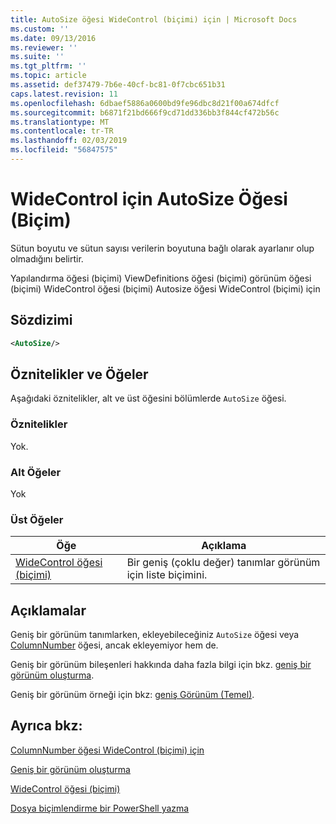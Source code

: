 ```yaml
---
title: AutoSize öğesi WideControl (biçimi) için | Microsoft Docs
ms.custom: ''
ms.date: 09/13/2016
ms.reviewer: ''
ms.suite: ''
ms.tgt_pltfrm: ''
ms.topic: article
ms.assetid: def37479-7b6e-40cf-bc81-0f7cbc651b31
caps.latest.revision: 11
ms.openlocfilehash: 6dbaef5886a0600bd9fe96dbc8d21f00a674dfcf
ms.sourcegitcommit: b6871f21bd666f9cd71dd336bb3f844cf472b56c
ms.translationtype: MT
ms.contentlocale: tr-TR
ms.lasthandoff: 02/03/2019
ms.locfileid: "56847575"
---
```

# <a name="autosize-element-for-widecontrol-format"></a>WideControl için AutoSize Öğesi (Biçim)

Sütun boyutu ve sütun sayısı verilerin boyutuna bağlı olarak ayarlanır olup olmadığını belirtir.

Yapılandırma öğesi (biçimi) ViewDefinitions öğesi (biçimi) görünüm öğesi (biçimi) WideControl öğesi (biçimi) Autosize öğesi WideControl (biçimi) için

## <a name="syntax"></a>Sözdizimi

```xml
<AutoSize/>
```

## <a name="attributes-and-elements"></a>Öznitelikler ve Öğeler

Aşağıdaki öznitelikler, alt ve üst öğesini bölümlerde `AutoSize` öğesi.

### <a name="attributes"></a>Öznitelikler

Yok.

### <a name="child-elements"></a>Alt Öğeler

Yok

### <a name="parent-elements"></a>Üst Öğeler

|Öğe|Açıklama|
|-------------|-----------------|
|[WideControl öğesi (biçimi)](./widecontrol-element-format.md)|Bir geniş (çoklu değer) tanımlar görünüm için liste biçimini.|

## <a name="remarks"></a>Açıklamalar

Geniş bir görünüm tanımlarken, ekleyebileceğiniz `AutoSize` öğesi veya [ColumnNumber](./columnnumber-element-for-widecontrol-format.md) öğesi, ancak ekleyemiyor hem de.

Geniş bir görünüm bileşenleri hakkında daha fazla bilgi için bkz. [geniş bir görünüm oluşturma](./creating-a-wide-view.md).

Geniş bir görünüm örneği için bkz: [geniş Görünüm (Temel)](./wide-view-basic.md).

## <a name="see-also"></a>Ayrıca bkz:

[ColumnNumber öğesi WideControl (biçimi) için](./columnnumber-element-for-widecontrol-format.md)

[Geniş bir görünüm oluşturma](./creating-a-wide-view.md)

[WideControl öğesi (biçimi)](./widecontrol-element-format.md)

[Dosya biçimlendirme bir PowerShell yazma](./writing-a-powershell-formatting-file.md)
